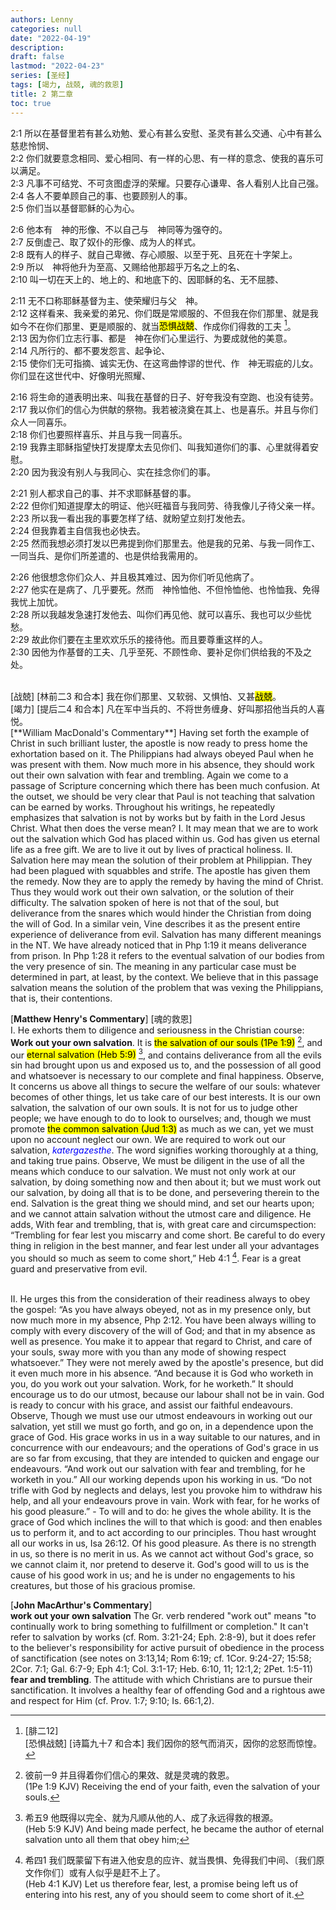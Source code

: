 ```yaml
---
authors: Lenny
categories: null
date: "2022-04-19"
description: 
draft: false
lastmod: "2022-04-23"
series: [圣经]
tags: [竭力, 战兢, 魂的救恩]
title: 2 第二章
toc: true
---
```


<!--more--> 

2:1 所以在基督里若有甚么劝勉、爱心有甚么安慰、圣灵有甚么交通、心中有甚么慈悲怜悯、  
2:2 你们就要意念相同、爱心相同、有一样的心思、有一样的意念、使我的喜乐可以满足。  
2:3 凡事不可结党、不可贪图虚浮的荣耀。只要存心谦卑、各人看别人比自己强。  
2:4 各人不要单顾自己的事、也要顾别人的事。  
2:5 你们当以基督耶稣的心为心。  

2:6 他本有　神的形像、不以自己与　神同等为强夺的。  
2:7 反倒虚己、取了奴仆的形像、成为人的样式。  
2:8 既有人的样子、就自己卑微、存心顺服、以至于死、且死在十字架上。  
2:9 所以　神将他升为至高、又赐给他那超乎万名之上的名、  
2:10 叫一切在天上的、地上的、和地底下的、因耶稣的名、无不屈膝、

2:11 无不口称耶稣基督为主、使荣耀归与父　神。  
2:12 这样看来、我亲爱的弟兄、你们既是常顺服的、不但我在你们那里、就是我如今不在你们那里、更是顺服的、就当<mark>恐惧战兢</mark>、作成你们得救的工夫 [^1]。    
2:13 因为你们立志行事、都是　神在你们心里运行、为要成就他的美意。  
2:14 凡所行的、都不要发怨言、起争论、   
2:15 使你们无可指摘、诚实无伪、在这弯曲悖谬的世代、作　神无瑕疵的儿女。你们显在这世代中、好像明光照耀、  

2:16 将生命的道表明出来、叫我在基督的日子、好夸我没有空跑、也没有徒劳。  
2:17 我以你们的信心为供献的祭物。我若被浇奠在其上、也是喜乐。并且与你们众人一同喜乐。  
2:18 你们也要照样喜乐、并且与我一同喜乐。  
2:19 我靠主耶稣指望快打发提摩太去见你们、叫我知道你们的事、心里就得着安慰。  
2:20 因为我没有别人与我同心、实在挂念你们的事。  

2:21 别人都求自己的事、并不求耶稣基督的事。  
2:22 但你们知道提摩太的明证、他兴旺福音与我同劳、待我像儿子待父亲一样。  
2:23 所以我一看出我的事要怎样了结、就盼望立刻打发他去。  
2:24 但我靠着主自信我也必快去。  
2:25 然而我想必须打发以巴弗提到你们那里去。他是我的兄弟、与我一同作工、一同当兵、是你们所差遣的、也是供给我需用的。  

2:26 他很想念你们众人、并且极其难过、因为你们听见他病了。  
2:27 他实在是病了、几乎要死。然而　神怜恤他、不但怜恤他、也怜恤我、免得我忧上加忧。  
2:28 所以我越发急速打发他去、叫你们再见他、就可以喜乐、我也可以少些忧愁。  
2:29 故此你们要在主里欢欢乐乐的接待他。而且要尊重这样的人。  
2:30 因他为作基督的工夫、几乎至死、不顾性命、要补足你们供给我的不及之处。  



[^1]: [腓二12]   
[恐惧战兢] [诗篇九十7 和合本] 我们因你的怒气而消灭，因你的忿怒而惊惶。  
<br />  
[战兢] [林前二3 和合本] 我在你们那里、又软弱、又惧怕、又甚<mark>战兢</mark>。  
<br />  
[竭力] [提后二4 和合本] 凡在军中当兵的、不将世务缠身、好叫那招他当兵的人喜悦。  
<br />  
[**William MacDonald's Commentary**]  
Having set forth the example of Christ in such brilliant luster, the apostle is now ready to press home the exhortation based on it.  
The Philippians had always obeyed Paul when he was present with them. Now much more in his absence, they should work out their own salvation with fear and trembling.  
Again we come to a passage of Scripture concerning which there has been much confusion. At the outset, we should be very clear that Paul is not teaching that salvation can be earned by works. Throughout his writings, he repeatedly emphasizes that salvation is not by works but by faith in the Lord Jesus Christ. What then does the verse mean?  
I. It may mean that we are to work out the salvation which God has placed within us. God has given us eternal life as a free gift. We are to live it out by lives of practical holiness.  
II. Salvation here may mean the solution of their problem at Philippian. They had been plagued with squabbles and strife. The apostle has given them the remedy. Now they are to apply the remedy by having the mind of Christ. Thus they would work out their own salvation, or the solution of their difficulty.  
The salvation spoken of here is not that of the soul, but deliverance from the snares which would hinder the Christian from doing the will of God. In a similar vein, Vine describes it as the present entire experience of deliverance from evil.  
Salvation has many different meanings in the NT. We have already noticed that in Php 1:19 it means deliverance from prison. In Php 1:28 it refers to the eventual salvation of our bodies from the very presence of sin. The meaning in any particular case must be determined in part, at least, by the context. We believe that in this passage salvation means the solution of the problem that was vexing the Philippians, that is, their contentions.  
<br />  

[**Matthew Henry's Commentary**] [魂的救恩]  
I. He exhorts them to diligence and seriousness in the Christian course: **Work out your own salvation**. It is <mark>the salvation of our souls (1Pe 1:9)</mark> [^2], and our <mark>eternal salvation (Heb 5:9)</mark> [^3], and contains deliverance from all the evils sin had brought upon us and exposed us to, and the possession of all good and whatsoever is necessary to our complete and final happiness. Observe, It concerns us above all things to secure the welfare of our souls: whatever becomes of other things, let us take care of our best interests. It is our own salvation, the salvation of our own souls. It is not for us to judge other people; we have enough to do to look to ourselves; and, though we must promote <mark>the common salvation (Jud 1:3)</mark> as much as we can, yet we must upon no account neglect our own. We are required to work out our salvation, *<font color ="blue">katergazesthe</font>*. The word signifies working thoroughly at a thing, and taking true pains. Observe, We must be diligent in the use of all the means which conduce to our salvation. We must not only work at our salvation, by doing something now and then about it; but we must work out our salvation, by doing all that is to be done, and persevering therein to the end. Salvation is the great thing we should mind, and set our hearts upon; and we cannot attain salvation without the utmost care and diligence. He adds, With fear and trembling, that is, with great care and circumspection: “Trembling for fear lest you miscarry and come short. Be careful to do every thing in religion in the best manner, and fear lest under all your advantages you should so much as seem to come short,” Heb 4:1 [^4]. Fear is a great guard and preservative from evil.  
[^2]: 彼前一9 并且得着你们信心的果效、就是灵魂的救恩。  
(1Pe 1:9 KJV)  Receiving the end of your faith, even the salvation of your souls.  
[^3]: 希五9 他既得以完全、就为凡顺从他的人、成了永远得救的根源。  
(Heb 5:9 KJV)  And being made perfect, he became the author of eternal salvation unto all them that obey him;  
[^4]: 希四1 我们既蒙留下有进入他安息的应许、就当畏惧、免得我们中间、〔我们原文作你们〕或有人似乎是赶不上了。    
(Heb 4:1 KJV)  Let us therefore fear, lest, a promise being left us of entering into his rest, any of you should seem to come short of it.  
<br />
II. He urges this from the consideration of their readiness always to obey the gospel: “As you have always obeyed, not as in my presence only, but now much more in my absence, Php 2:12. You have been always willing to comply with every discovery of the will of God; and that in my absence as well as presence. You make it to appear that regard to Christ, and care of your souls, sway more with you than any mode of showing respect whatsoever.” They were not merely awed by the apostle's presence, but did it even much more in his absence. “And because it is God who worketh in you, do you work out your salvation. Work, for he worketh.” It should encourage us to do our utmost, because our labour shall not be in vain. God is ready to concur with his grace, and assist our faithful endeavours. Observe, Though we must use our utmost endeavours in working out our salvation, yet still we must go forth, and go on, in a dependence upon the grace of God. His grace works in us in a way suitable to our natures, and in concurrence with our endeavours; and the operations of God's grace in us are so far from excusing, that they are intended to quicken and engage our endeavours. “And work out our salvation with fear and trembling, for he worketh in you.” All our working depends upon his working in us. “Do not trifle with God by neglects and delays, lest you provoke him to withdraw his help, and all your endeavours prove in vain. Work with fear, for he works of his good pleasure.” - To will and to do: he gives the whole ability. It is the grace of God which inclines the will to that which is good: and then enables us to perform it, and to act according to our principles. Thou hast wrought all our works in us, Isa 26:12. Of his good pleasure. As there is no strength in us, so there is no merit in us. As we cannot act without God's grace, so we cannot claim it, nor pretend to deserve it. God's good will to us is the cause of his good work in us; and he is under no engagements to his creatures, but those of his gracious promise.  
<br />  

[**John MacArthur's Commentary**]  
**work out your own salvation** The Gr. verb rendered "work out" means "to continually work to bring something to fulfillment or completion."  It can't refer to salvation by works (cf. Rom. 3:21-24; Eph. 2:8-9), but it does refer to the believer's responsibility for active pursuit of obedience in the process of sanctification (see notes on 3:13,14; Rom 6:19; cf. 1Cor. 9:24-27; 15:58; 2Cor. 7:1; Gal. 6:7-9; Eph 4:1; Col. 3:1-17; Heb. 6:10, 11; 12:1,2; 2Pet. 1:5-11)  
**fear and trembling**. The attitude with which Christians are to pursue their sanctification.  It involves a healthy fear of offending God and a rightous awe and respect for Him (cf. Prov. 1:7; 9:10; Is. 66:1,2).  

